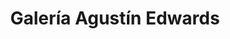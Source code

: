 ---
title: "Galería Agustín Edwards"
url: /santiago/galeria-agustin-edwards/
shop: Einkaufszentrum
---